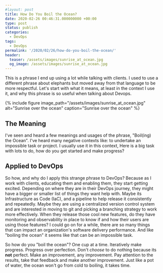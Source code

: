 ```yaml
---
#layout: post
title: How Do You Boil the Ocean?
date: 2020-02-26 00:46:31.000000000 +00:00
type: post
status: publish
categories:
  - DevOps
tags:
  - DevOps
permalink: '/2020/02/26/how-do-you-boil-the-ocean/'
header:
  teaser: /assets/images/sunrise_at_ocean.jpg
  og_image: /assets/images/sunrise_at_ocean.jpg
---
```


This is a phrase I end up using a lot while talking with clients. I used to use a different phrase about elephants but moved away from that language to be more respectful. Let's start with what it means, at least in the context I use it, and why this phrase is so useful when talking about Devops.

{% include figure image_path="/assets/images/sunrise_at_ocean.jpg" alt="Sunrise over the ocean" caption="Sunrise over the ocean" %}

## The Meaning

I've seen and heard a few meanings and usages of the phrase, "Boil(ing) the Ocean". I've heard many negative contexts like: to undertake an impossible task or project. I usually use it in this context, Here is a big task with lots to do, how do you get started and make progress?

## Applied to DevOps

So how, and why do I apply this strange phrase to DevOps? Because as I work with clients, educating them and enabling them, they start getting excited. Depending on where they are in their DevOps journey, they might have a bigger or smaller list of things they want help with. Maybe its Infrastructure as Code (IaC), and a pipeline to help release it consistently and repeatedly. Maybe they are using a centralized version control system and are interested in moving to git and picking a branching strategy to work more effectively. When they release those cool new features, do they have monitoring and observability in place to know if and how their users are using those features? I could go on for a while, there are so many things that can impact an organization's software delivery performance. And like "boiling the ocean" it seems like that can be an impossible task.

So how do you "boil the ocean"? One cup at a time. Iteratively make progress. Progress over perfection. Don't _choose_ to do nothing because its **not** perfect. Make an improvement, any improvement. Pay attention to the results, take that feedback and make another improvement. Just like a pot of water, the ocean won't go from cold to boiling, it takes time.
